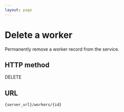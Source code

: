 ```yaml
---
layout: page
---
```


# Delete a worker

Permanently remove a worker record from the service.

## HTTP method

DELETE

## URL

```shell
{server_url}/workers/{id}
```
